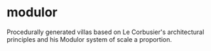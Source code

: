 # modulor
Procedurally generated villas based on Le Corbusier's architectural principles and his Modulor system of scale a proportion.
